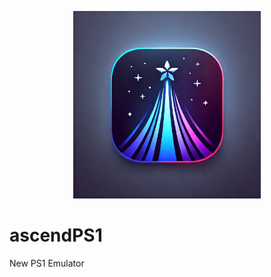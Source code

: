 <p align="center">
	<img src="ascendps1.png" width="300" height="300" alt="ascendPS1">  
</p>

# ascendPS1
New PS1 Emulator
